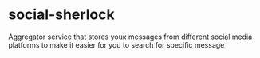 # social-sherlock
Aggregator service that stores youк messages from different social media platforms to make it easier for you to search for specific message
